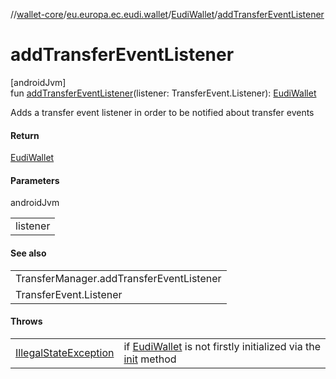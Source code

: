 //[wallet-core](../../../index.md)/[eu.europa.ec.eudi.wallet](../index.md)/[EudiWallet](index.md)/[addTransferEventListener](add-transfer-event-listener.md)

# addTransferEventListener

[androidJvm]\
fun [addTransferEventListener](add-transfer-event-listener.md)(listener: TransferEvent.Listener): [EudiWallet](index.md)

Adds a transfer event listener in order to be notified about transfer events

#### Return

[EudiWallet](index.md)

#### Parameters

androidJvm

| |
|---|
| listener |

#### See also

| |
|---|
| TransferManager.addTransferEventListener |
| TransferEvent.Listener |

#### Throws

| | |
|---|---|
| [IllegalStateException](https://kotlinlang.org/api/latest/jvm/stdlib/kotlin/-illegal-state-exception/index.html) | if [EudiWallet](index.md) is not firstly initialized via the [init](init.md) method |
